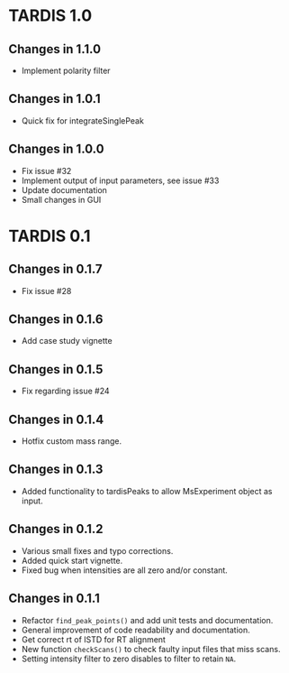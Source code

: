 # TARDIS 1.0

## Changes in 1.1.0
- Implement polarity filter

## Changes in 1.0.1
- Quick fix for integrateSinglePeak

## Changes in 1.0.0
- Fix issue #32
- Implement output of input parameters, see issue #33
- Update documentation
- Small changes in GUI

# TARDIS 0.1

## Changes in 0.1.7
- Fix issue #28

## Changes in 0.1.6
- Add case study vignette

## Changes in 0.1.5
- Fix regarding issue #24

## Changes in 0.1.4
- Hotfix custom mass range.

## Changes in 0.1.3
- Added functionality to tardisPeaks to allow MsExperiment object as input.

## Changes in 0.1.2
- Various small fixes and typo corrections.
- Added quick start vignette.
- Fixed bug when intensities are all zero and/or constant.

## Changes in 0.1.1
- Refactor `find_peak_points()` and add unit tests and documentation.
- General improvement of code readability and documentation.
- Get correct rt of ISTD for RT alignment
- New function `checkScans()` to check faulty input files that miss scans.
- Setting intensity filter to zero disables to filter to retain `NA`.
